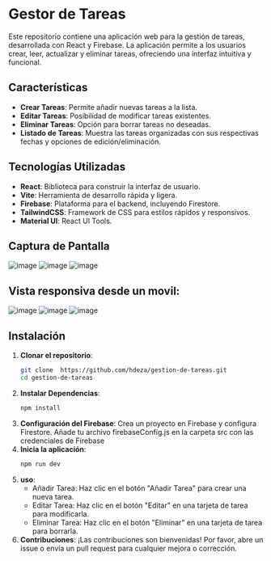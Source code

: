 # Gestor de Tareas

Este repositorio contiene una aplicación web para la gestión de tareas, desarrollada con React y Firebase. La aplicación permite a los usuarios crear, leer, actualizar y eliminar tareas, ofreciendo una interfaz intuitiva y funcional.

## Características

- **Crear Tareas**: Permite añadir nuevas tareas a la lista.
- **Editar Tareas**: Posibilidad de modificar tareas existentes.
- **Eliminar Tareas**: Opción para borrar tareas no deseadas.
- **Listado de Tareas**: Muestra las tareas organizadas con sus respectivas fechas y opciones de edición/eliminación.

## Tecnologías Utilizadas

- **React**: Biblioteca para construir la interfaz de usuario.
- **Vite**: Herramienta de desarrollo rápida y ligera.
- **Firebase**: Plataforma para el backend, incluyendo Firestore.
- **TailwindCSS**: Framework de CSS para estilos rápidos y responsivos.
- **Material UI**: React UI Tools.

## Captura de Pantalla

![image](https://github.com/user-attachments/assets/32e3b085-fddb-467c-816f-db2e52fb9469)
![image](https://github.com/user-attachments/assets/e8697938-1d5b-4132-a72e-0c99a503a4fa)
![image](https://github.com/user-attachments/assets/67c9a79f-ef96-4e4e-8039-61579dfd532b)

## Vista responsiva desde un movil:
![image](https://github.com/user-attachments/assets/64fe4db8-e4fd-4854-9a9d-54ace861b2fe)
![image](https://github.com/user-attachments/assets/499c6291-3551-442b-9967-8c6942a47a91)
![image](https://github.com/user-attachments/assets/ea68f123-b0d7-49eb-9f43-ae438d0a4ce8)

## Instalación

1. **Clonar el repositorio**:
   ```bash
   git clone  https://github.com/hdeza/gestion-de-tareas.git
   cd gestion-de-tareas
2. **Instalar Dependencias**:
   ```bash
   npm install
3. **Configuración del Firebase**:
   Crea un proyecto en Firebase y configura Firestore.
   Añade tu archivo firebaseConfig.js en la carpeta src con las credenciales de Firebase
4. **Inicia la aplicación**:
   ```bash
   npm run dev
5. **uso**:
   - Añadir Tarea: Haz clic en el botón "Añadir Tarea" para crear una nueva tarea.
   - Editar Tarea: Haz clic en el botón "Editar" en una tarjeta de tarea para modificarla.
   - Eliminar Tarea: Haz clic en el botón "Eliminar" en una tarjeta de tarea para borrarla.
6. **Contribuciones**:
 ¡Las contribuciones son bienvenidas! Por favor, abre un issue o envía un pull request para cualquier mejora o corrección.  
